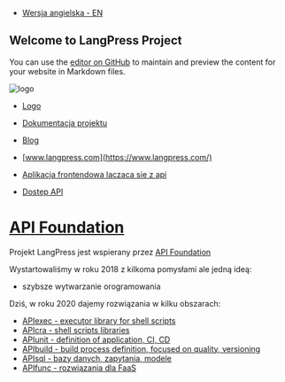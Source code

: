 + [Wersja angielska - EN](https://www.langpress.com/)

## Welcome to LangPress Project

You can use the [editor on GitHub](https://github.com/langpress/docs/edit/master/README.md) to maintain and preview the content for your website in Markdown files.

![logo](https://logo.langpress.com/langpress-logo.png)

+ [Logo](https://logo.langpress.com/)

+ [Dokumentacja projektu](https://docs.langpress.com/)

+ [Blog](https://blog.langpress.com/)

+ [www.langpress.com](https://www.langpress.com/)


+ [Aplikacja frontendowa laczaca sie z api](https://app.langpress.com/)

+ [Dostep API](https://api.langpress.com/)




# [API Foundation](https://www.apifoundation.com)

Projekt LangPress jest wspierany przez [API Foundation](https://www.apifoundation.com)

Wystartowaliśmy w roku 2018 z kilkoma pomysłami ale jedną ideą:
+ szybsze wytwarzanie orogramowania

Dziś, w roku 2020 dajemy rozwiązania w kilku obszarach:

+ [APIexec - executor library for shell scripts](https://www.apiexec.com)
+ [APIcra - shell scripts libraries](https://www.apicra.com)
+ [APIunit - definition of application, CI, CD](https://www.apiunit.com)
+ [APIbuild - build process definition, focused on quality, versioning](https://www.apibuild.com)
+ [APIsql - bazy danych, zapytania, modele](https://www.apisql.com)
+ [APIfunc - rozwiązania dla FaaS](https://www.apifunc.com)
